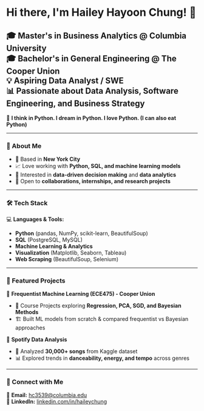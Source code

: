 <!--
**hayooniverse/hayooniverse** is a ✨ _special_ ✨ repository because its `README.md` (this file) appears on your GitHub profile.

Here are some ideas to get you started:

- 🔭 I’m currently working on ...
- 🌱 I’m currently learning ...
- 👯 I’m looking to collaborate on ...
- 🤔 I’m looking for help with ...
- 💬 Ask me about ...
- 📫 How to reach me: ...
- 😄 Pronouns: ...
- ⚡ Fun fact: ...
-->

# Hi there, I'm Hailey Hayoon Chung! 👋  
🎓 **Master's in Business Analytics @ Columbia University**  
🎓 **Bachelor's in General Engineering @ The Cooper Union**  
💡 **Aspiring Data Analyst / SWE**  
📊 **Passionate about Data Analysis, Software Engineering, and Business Strategy**
---
🚀 **I think in Python. I dream in Python. I love Python. (I can also eat Python)**  

---

### 🚀 About Me  
- 📍 Based in **New York City**  
- 📈 Love working with **Python, SQL, and machine learning models**  
- 🎯 Interested in **data-driven decision making** and **data analytics**  
- 💬 Open to **collaborations, internships, and research projects**  

---

### 🛠️ Tech Stack  
💻 **Languages & Tools:**  
- **Python** (pandas, NumPy, scikit-learn, BeautifulSoup)  
- **SQL** (PostgreSQL, MySQL)  
- **Machine Learning & Analytics** 
- **Visualization** (Matplotlib, Seaborn, Tableau)  
- **Web Scraping** (BeautifulSoup, Selenium)  

---

### 📂 Featured Projects  

📌 **Frequentist Machine Learning (ECE475) - Cooper Union**  
- 📖 Course Projects exploring **Regression, PCA, SGD, and Bayesian Methods**  
- 🏗️ Built ML models from scratch & compared frequentist vs Bayesian approaches  
<!-- - 📂 [Project Repository](https://github.com/YOUR_GITHUB_USERNAME/ECE475-ML-Projects) --> 

📌 **Spotify Data Analysis**  
- 🎵 Analyzed **30,000+ songs** from Kaggle dataset  
- 📊 Explored trends in **danceability, energy, and tempo** across genres  

---

### 🔗 Connect with Me  
📧 **Email:** [hc3539@columbia.edu](mailto:hc3539@columbia.edu)  
💼 **LinkedIn:** [linkedin.com/in/haileychung](https://linkedin.com/in/haileychung)  
